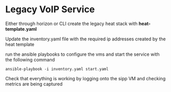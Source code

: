 # Legacy VoIP Service

Either through horizon or CLI create the legacy heat stack with **heat-template.yaml**

Update the inventory.yaml file with the required ip addresses created by the heat template

run the ansible playbooks to configure the vms and start the service with the following command

```
ansible-playbook -i inventory.yaml start.yaml
```

Check that everything is working by logging onto the sipp VM and checking metrics are being captured